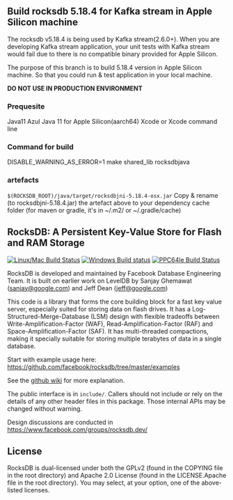 ## Build rocksdb 5.18.4 for Kafka stream in Apple Silicon machine

The rocksdb v5.18.4 is being used by Kafka stream(2.6.0+). When you are developing Kafka stream application, your unit tests with Kafka stream would fail due to there is no compatible binary provided for Apple Silicon.

The purpose of this branch is to build 5.18.4 version in Apple Silicon machine. So that you could run & test application in your local machine.

**DO NOT USE IN PRODUCTION ENVIRONMENT**

### Prequesite

Java11 Azul Java 11 for Apple Silicon(aarch64)
Xcode or Xcode command line

### Command for build

DISABLE_WARNING_AS_ERROR=1 make shared_lib rocksdbjava

### artefacts

`$(ROCKSDB_ROOT)/java/target/rocksdbjni-5.18.4-osx.jar`
Copy & rename (to rocksdbjni-5.18.4.jar) the artefact above to your dependency cache folder (for maven or gradle, it's in ~/.m2/ or ~/.gradle/cache)

## RocksDB: A Persistent Key-Value Store for Flash and RAM Storage

[![Linux/Mac Build Status](https://travis-ci.org/facebook/rocksdb.svg?branch=master)](https://travis-ci.org/facebook/rocksdb)
[![Windows Build status](https://ci.appveyor.com/api/projects/status/fbgfu0so3afcno78/branch/master?svg=true)](https://ci.appveyor.com/project/Facebook/rocksdb/branch/master)
[![PPC64le Build Status](http://140.211.168.68:8080/buildStatus/icon?job=Rocksdb)](http://140.211.168.68:8080/job/Rocksdb)

RocksDB is developed and maintained by Facebook Database Engineering Team.
It is built on earlier work on LevelDB by Sanjay Ghemawat (sanjay@google.com)
and Jeff Dean (jeff@google.com)

This code is a library that forms the core building block for a fast
key value server, especially suited for storing data on flash drives.
It has a Log-Structured-Merge-Database (LSM) design with flexible tradeoffs
between Write-Amplification-Factor (WAF), Read-Amplification-Factor (RAF)
and Space-Amplification-Factor (SAF). It has multi-threaded compactions,
making it specially suitable for storing multiple terabytes of data in a
single database.

Start with example usage here: https://github.com/facebook/rocksdb/tree/master/examples

See the [github wiki](https://github.com/facebook/rocksdb/wiki) for more explanation.

The public interface is in `include/`.  Callers should not include or
rely on the details of any other header files in this package.  Those
internal APIs may be changed without warning.

Design discussions are conducted in https://www.facebook.com/groups/rocksdb.dev/

## License

RocksDB is dual-licensed under both the GPLv2 (found in the COPYING file in the root directory) and Apache 2.0 License (found in the LICENSE.Apache file in the root directory).  You may select, at your option, one of the above-listed licenses.
